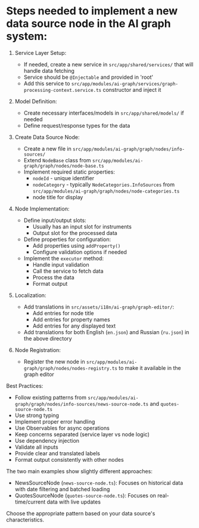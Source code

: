 # Steps needed to implement a new data source node in the AI graph system:

1. Service Layer Setup:
   - If needed, create a new service in `src/app/shared/services/` that will handle data fetching
   - Service should be `@Injectable` and provided in 'root'
   - Add this service to `src/app/modules/ai-graph/services/graph-processing-context.service.ts` constructor and inject it

2. Model Definition:
   - Create necessary interfaces/models in `src/app/shared/models/` if needed
   - Define request/response types for the data

3. Create Data Source Node:
   - Create a new file in `src/app/modules/ai-graph/graph/nodes/info-sources/`
   - Extend `NodeBase` class from `src/app/modules/ai-graph/graph/nodes/node-base.ts`
   - Implement required static properties:
     - `nodeId` - unique identifier
     - `nodeCategory` - typically `NodeCategories.InfoSources` from `src/app/modules/ai-graph/graph/nodes/node-categories.ts`
     - node title for display

4. Node Implementation:
   - Define input/output slots:
     - Usually has an input slot for instruments
     - Output slot for the processed data
   - Define properties for configuration:
     - Add properties using `addProperty()`
     - Configure validation options if needed
   - Implement the `executor` method:
     - Handle input validation
     - Call the service to fetch data
     - Process the data
     - Format output

5. Localization:
   - Add translations in `src/assets/i18n/ai-graph/graph-editor/`:
     - Add entries for node title
     - Add entries for property names
     - Add entries for any displayed text
   - Add translations for both English (`en.json`) and Russian (`ru.json`) in the above directory

6. Node Registration:
   - Register the new node in `src/app/modules/ai-graph/graph/nodes/nodes-registry.ts` to make it available in the graph editor

Best Practices:
- Follow existing patterns from `src/app/modules/ai-graph/graph/nodes/info-sources/news-source-node.ts` and `quotes-source-node.ts`
- Use strong typing
- Implement proper error handling
- Use Observables for async operations
- Keep concerns separated (service layer vs node logic)
- Use dependency injection
- Validate all inputs
- Provide clear and translated labels
- Format output consistently with other nodes

The two main examples show slightly different approaches:
- NewsSourceNode (`news-source-node.ts`): Focuses on historical data with date filtering and batched loading
- QuotesSourceNode (`quotes-source-node.ts`): Focuses on real-time/current data with live updates

Choose the appropriate pattern based on your data source's characteristics.